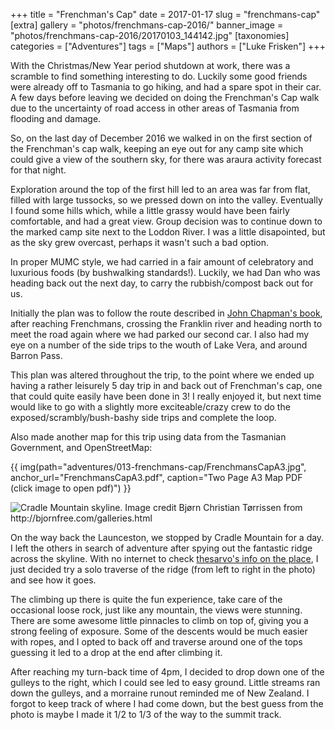 +++
title = "Frenchman's Cap"
date = 2017-01-17
slug = "frenchmans-cap"
[extra]
gallery = "photos/frenchmans-cap-2016/"
banner_image = "photos/frenchmans-cap-2016/20170103_144142.jpg"
[taxonomies]
categories = ["Adventures"]
tags = ["Maps"]
authors = ["Luke Frisken"]
+++

With the Christmas/New Year period shutdown at work, there was a scramble
to find something interesting to do. Luckily some good friends were
already off to Tasmania to go hiking, and had a spare spot in their car.
A few days before leaving we decided on doing the Frenchman's Cap walk
due to the uncertainty of road access in other areas of Tasmania from
flooding and damage.

So, on the last day of December 2016 we walked in on the first section
of the Frenchman's cap walk, keeping an eye out for any camp site which
could give a view of the southern sky, for there was araura activity
forecast for that night.

Exploration around the top of the first hill led to an area was far from
flat, filled with large tussocks, so we pressed down on into the valley.
Eventually I found some hills which, while a little grassy would have
been fairly comfortable, and had a great view. Group decision was to
continue down to the marked camp site next to the Loddon River. I was a
little disapointed, but as the sky grew overcast, perhaps it wasn't such
a bad option.

In proper MUMC style, we had carried in a fair amount of celebratory and
luxurious foods (by bushwalking standards\!). Luckily, we had Dan who
was heading back out the next day, to carry the rubbish/compost back out
for us.

Initially the plan was to follow the route described in [John Chapman's
book](http://www.john.chapman.name/pub-sw.html), after reaching
Frenchmans, crossing the Franklin river and heading north to meet the
road again where we had parked our second car. I also had my eye on a
number of the side trips to the wouth of Lake Vera, and around Barron
Pass.

This plan was altered throughout the trip, to the point where we ended
up having a rather leisurely 5 day trip in and back out of Frenchman's
cap, one that could quite easily have been done in 3\! I really enjoyed
it, but next time would like to go with a slightly more exciteable/crazy
crew to do the exposed/scrambly/bush-bashy side trips and complete the
loop.

Also made another map for this trip using data from the Tasmanian
Government, and OpenStreetMap:

{{ img(path="adventures/013-frenchmans-cap/FrenchmansCapA3.jpg", anchor_url="FrenchmansCapA3.pdf", caption="Two Page A3 Map PDF (click image to open pdf)") }}

![Cradle Mountain skyline. Image credit Bjørn Christian Tørrissen from
<http://bjornfree.com/galleries.html>](/images/external_photos/Cradle_Mountain_And_Barn_Bluff.jpg)

On the way back the Launceston, we stopped by Cradle Mountain for a day.
I left the others in search of adventure after spying out the fantastic
ridge across the skyline. With no internet to check [thesarvo's info on
the
place](http://www.thesarvo.com/confluence/display/thesarvo/Cradle+Mountain+-+Lake+St+Clair),
I just decided try a solo traverse of the ridge (from left to right in
the photo) and see how it goes.

The climbing up there is quite the fun experience, take care of the
occasional loose rock, just like any mountain, the views were stunning.
There are some awesome little pinnacles to climb on top of, giving you a
strong feeling of exposure. Some of the descents would be much easier
with ropes, and I opted to back off and traverse around one of the tops
guessing it led to a drop at the end after climbing it.

After reaching my turn-back time of 4pm, I decided to drop down one of
the gulleys to the right, which I could see led to easy ground. Little
streams ran down the gulleys, and a morraine runout reminded me of New
Zealand. I forgot to keep track of where I had come down, but the best
guess from the photo is maybe I made it 1/2 to 1/3 of the way to the
summit track.
